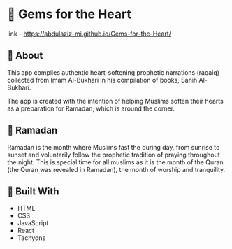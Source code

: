 # 📖 Gems for the Heart
 link - https://abdulaziz-mi.github.io/Gems-for-the-Heart/
## :beginner: About
This app compiles authentic heart-softening prophetic narrations (raqaiq) collected from Imam Al-Bukhari in his compilation of books, Sahih Al-Bukhari. 

The app is created with the intention of helping Muslims soften their hearts as a preparation for Ramadan, which is around the corner.

## 🌙 Ramadan
Ramadan is the month where Muslims fast the during day, from sunrise to sunset and voluntarily follow the prophetic tradition of praying throughout the night. This is special time for all muslims as it is the month of the Quran (the Quran was revealed in Ramadan), the month of worship and tranquility.

## 🔧 Built With
- HTML
- CSS
- JavaScript
- React
- Tachyons

